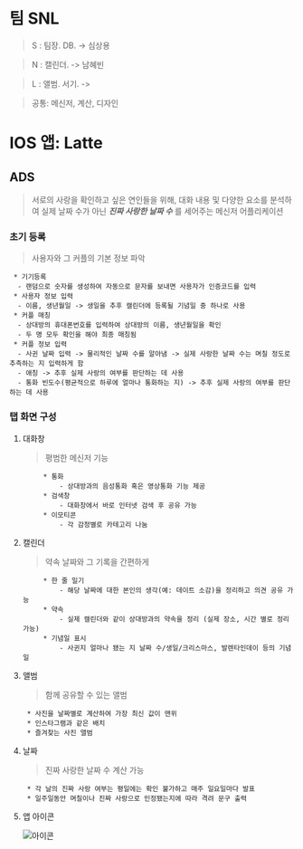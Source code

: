 # 팀 SNL

>S : 팀장. DB. -> 심상용

>N : 캘린더. -> 남혜빈

>L : 앨범. 서기. -> 

>공통: 메신저, 계산, 디자인

# IOS 앱: Latte

## ADS

>서로의 사랑을 확인하고 싶은 연인들을 위해, 대화 내용 및 다양한 요소를 분석하여 실제 날짜 수가 아닌 ***진짜 사랑한 날짜 수*** 를  세어주는 메신저 어플리케이션

### 초기 등록
   > 사용자와 그 커플의 기본 정보 파악

     * 기기등록
      - 랜덤으로 숫자를 생성하여 자동으로 문자를 보내면 사용자가 인증코드를 입력
     * 사용자 정보 입력
      - 이름, 생년월일 -> 생일을 추후 캘린더에 등록될 기념일 중 하나로 사용
     * 커플 매칭
      - 상대방의 휴대폰번호를 입력하여 상대방의 이름, 생년월일을 확인
      - 두 명 모두 확인을 해야 최종 매칭됨
     * 커플 정보 입력
      - 사귄 날짜 입력 -> 물리적인 날짜 수를 알아냄 -> 실제 사랑한 날짜 수는 며칠 정도로 추측하는 지 입력하게 함
      - 애칭 -> 추후 실제 사랑의 여부를 판단하는 데 사용
      - 통화 빈도수(평균적으로 하루에 얼마나 통화하는 지) -> 추후 실제 사랑의 여부를 판단하는 데 사용

### 탭 화면 구성
1. 대화창
    > 평범한 메신저 기능

            * 통화
                - 상대방과의 음성통화 혹은 영상통화 기능 제공
            * 검색창
                - 대화창에서 바로 인터넷 검색 후 공유 가능
            * 이모티콘
                - 각 감정별로 카테고리 나눔
2. 캘린더
    > 약속 날짜와 그 기록을 간편하게
            
            * 한 줄 일기
                - 해당 날짜에 대한 본인의 생각(예: 데이트 소감)을 정리하고 의견 공유 가능
            * 약속
                - 실제 캘린더와 같이 상대방과의 약속을 정리 (실제 장소, 시간 별로 정리 가능)
            * 기념일 표시
                - 사귄지 얼마나 됐는 지 날짜 수/생일/크리스마스, 발렌타인데이 등의 기념일
3. 앨범
    > 함께 공유할 수 있는 앨범

        * 사진을 날짜별로 계산하여 가장 최신 값이 맨위
        * 인스타그램과 같은 배치
        * 즐겨찾는 사진 앨범
4. 날짜
    > 진짜 사랑한 날짜 수 계산 가능

        * 각 날의 진짜 사랑 여부는 평일에는 확인 불가하고 매주 일요일마다 발표
        * 일주일동안 며칠이나 진짜 사랑으로 인정됐는지에 따라 격려 문구 출력
6. 앱 아이콘

    ![아이콘](https://ifh.cc/g/a1eZZ.png)
